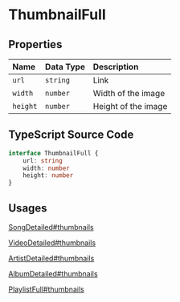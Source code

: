 # ThumbnailFull

## Properties

| Name     | Data Type | Description         |
| :------- | :-------- | :------------------ |
| `url`    | `string`  | Link                |
| `width`  | `number`  | Width of the image  |
| `height` | `number`  | Height of the image |

## TypeScript Source Code

```ts
interface ThumbnailFull {
	url: string
	width: number
	height: number
}
```

## Usages

[SongDetailed#thumbnails](./SongDetailed.html)

[VideoDetailed#thumbnails](./VideoDetailed.html)

[ArtistDetailed#thumbnails](./ArtistDetailed.html)

[AlbumDetailed#thumbnails](./AlbumDetailed.html)

[PlaylistFull#thumbnails](./PlaylistFull.html)
